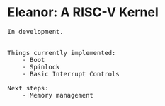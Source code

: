 # Eleanor: A RISC-V Kernel
<pre>
In development.
<br>
Things currently implemented:
    - Boot
    - Spinlock
    - Basic Interrupt Controls

Next steps:
    - Memory management
</pre>

